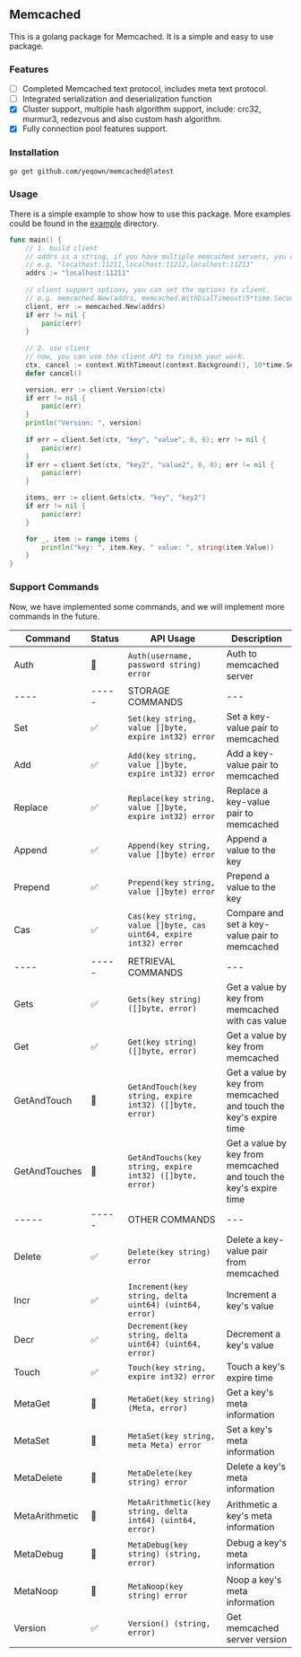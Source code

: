 ## Memcached

This is a golang package for Memcached. It is a simple and easy to use package.

### Features

- [ ] Completed Memcached text protocol, includes meta text protocol.
- [ ] Integrated serialization and deserialization function
- [x] Cluster support, multiple hash algorithm support, include: crc32, murmur3, redezvous and also custom hash algorithm.
- [x] Fully connection pool features support.

### Installation

```bash
go get github.com/yeqown/memcached@latest
```

### Usage

There is a simple example to show how to use this package. More examples could be found in the [example](./example) directory.

```go
func main() {
	// 1. build client
	// addrs is a string, if you have multiple memcached servers, you can use comma to separate them.
	// e.g. "localhost:11211,localhost:11212,localhost:11213"
	addrs := "localhost:11211"
	
	// client support options, you can set the options to client.
	// e.g. memcached.New(addrs, memcached.WithDialTimeout(5*time.Second))
	client, err := memcached.New(addrs)
	if err != nil {
		panic(err)
	}
	
	// 2. use client
	// now, you can use the client API to finish your work.
	ctx, cancel := context.WithTimeout(context.Background(), 10*time.Second)
	defer cancel()

	version, err := client.Version(ctx)
	if err != nil {
		panic(err)
	}
	println("Version: ", version)
	
	if err = client.Set(ctx, "key", "value", 0, 0); err != nil {
		panic(err)
	}
	if err = client.Set(ctx, "key2", "value2", 0, 0); err != nil {
		panic(err)
	}

	items, err := client.Gets(ctx, "key", "key2")
	if err != nil {
		panic(err)
	}

	for _, item := range items {
		println("key: ", item.Key, " value: ", string(item.Value))
	}
}
```

### Support Commands

Now, we have implemented some commands, and we will implement more commands in the future.

| Command    | Status | API Usage                                                       | Description |
|------------|--------|-----------------------------------------------------------------| --- |
| Auth       | 🚧     | `Auth(username, password string) error`                         | Auth to memcached server |
| ----       | -----  | STORAGE COMMANDS                                                |---|
| Set        | ✅      | `Set(key string, value []byte, expire int32) error`             | Set a key-value pair to memcached |
| Add        | ✅     | `Add(key string, value []byte, expire int32) error`             | Add a key-value pair to memcached |
| Replace    | ✅     | `Replace(key string, value []byte, expire int32) error`         | Replace a key-value pair to memcached |
| Append     | ✅     | `Append(key string, value []byte) error`                        | Append a value to the key |
| Prepend    | ✅     | `Prepend(key string, value []byte) error`                       | Prepend a value to the key |
| Cas        | ✅      | `Cas(key string, value []byte, cas uint64, expire int32) error` | Compare and set a key-value pair to memcached |
| ----       | -----  | RETRIEVAL COMMANDS                                              |---|
| Gets       | ✅      | `Gets(key string) ([]byte, error)`                              | Get a value by key from memcached with cas value |
| Get        | ✅      | `Get(key string) ([]byte, error)`                               | Get a value by key from memcached |
| GetAndTouch | 🚧     | `GetAndTouch(key string, expire int32) ([]byte, error)`         | Get a value by key from memcached and touch the key's expire time |
| GetAndTouches | 🚧     | `GetAndTouchs(key string, expire int32) ([]byte, error)`        | Get a value by key from memcached and touch the key's expire time |
| -----      | -----  | OTHER COMMANDS                                                  |---|
| Delete     | ✅      | `Delete(key string) error`                                      | Delete a key-value pair from memcached |
| Incr       | ✅     | `Increment(key string, delta uint64) (uint64, error)`           | Increment a key's value |
| Decr       | ✅     | `Decrement(key string, delta uint64) (uint64, error)`           | Decrement a key's value |
| Touch      | ✅      | `Touch(key string, expire int32) error`                         | Touch a key's expire time |
| MetaGet    | 🚧     | `MetaGet(key string) (Meta, error)`                             | Get a key's meta information |
| MetaSet    | 🚧     | `MetaSet(key string, meta Meta) error`                          | Set a key's meta information |
| MetaDelete | 🚧     | `MetaDelete(key string) error`                                  | Delete a key's meta information |
| MetaArithmetic | 🚧     | `MetaArithmetic(key string, delta int64) (uint64, error)`       | Arithmetic a key's meta information |
| MetaDebug  | 🚧     | `MetaDebug(key string) (string, error)`                         | Debug a key's meta information |
| MetaNoop   | 🚧     | `MetaNoop(key string) error`                                    | Noop a key's meta information |
| Version    | ✅      | `Version() (string, error)`                                     | Get memcached server version |